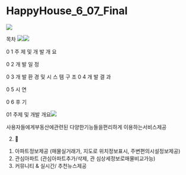 # HappyHouse_6_07_Final

![](Aspose.Words.03b63bf2-8beb-4dd8-8f24-f541d043d6ea.001.jpeg)

목차 ![](Aspose.Words.03b63bf2-8beb-4dd8-8f24-f541d043d6ea.002.png)![](Aspose.Words.03b63bf2-8beb-4dd8-8f24-f541d043d6ea.003.jpeg)

0 1 주 제 및 개 발 개 요 

0 2 개 발 일 정 

0 3 개 발 환 경 및 시 스 템 구 조 0 4 개 발 결 과 

0 5 시 연 

0 6 후 기 

01 주제 및 개발 개요![](Aspose.Words.03b63bf2-8beb-4dd8-8f24-f541d043d6ea.004.png)


사용자들에게부동산에관련된 다양한기능들을편리하게 이용하는서비스제공

2) 
1. 아파트정보제공 (매물실거래가, 지도로 위치정보표시, 주변편의시설정보제공)
1. 관심아파트 (관심아파트추가/삭제, 관 심상세정보로매물비교가능)
1. 커뮤니티 & 실시간/ 추천뉴스제공
